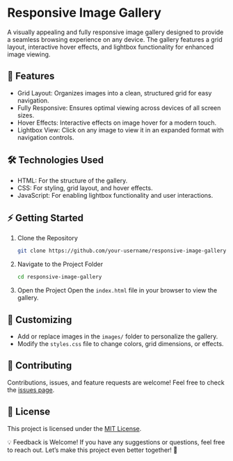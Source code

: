 # Responsive Image Gallery  

A visually appealing and fully responsive image gallery designed to provide a seamless browsing experience on any device. The gallery features a grid layout, interactive hover effects, and lightbox functionality for enhanced image viewing.

## 🚀 Features
- Grid Layout: Organizes images into a clean, structured grid for easy navigation.  
- Fully Responsive: Ensures optimal viewing across devices of all screen sizes.  
- Hover Effects: Interactive effects on image hover for a modern touch.  
- Lightbox View: Click on any image to view it in an expanded format with navigation controls.  

## 🛠 Technologies Used
- HTML: For the structure of the gallery.  
- CSS: For styling, grid layout, and hover effects.  
- JavaScript: For enabling lightbox functionality and user interactions.  

## ⚡ Getting Started

1. Clone the Repository  
   ```bash  
   git clone https://github.com/your-username/responsive-image-gallery.git  
   ```  

2. Navigate to the Project Folder
   ```bash  
   cd responsive-image-gallery  
   ```  

3. Open the Project
   Open the `index.html` file in your browser to view the gallery.

## 🎨 Customizing
- Add or replace images in the `images/` folder to personalize the gallery.  
- Modify the `styles.css` file to change colors, grid dimensions, or effects.  

## 🤝 Contributing
Contributions, issues, and feature requests are welcome! Feel free to check the [issues page](https://github.com/your-username/responsive-image-gallery/issues).  

## 📄 License
This project is licensed under the [MIT License](https://opensource.org/licenses/MIT).  

💡 Feedback is Welcome! 
If you have any suggestions or questions, feel free to reach out. Let’s make this project even better together! 🌟  
